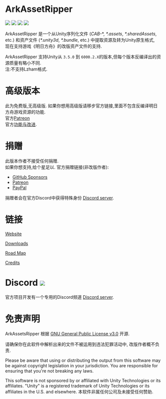 # ArkAssetRipper

[![](https://img.shields.io/github/downloads/AssetRipper/AssetRipper/total.svg)](https://github.com/AssetRipper/AssetRipper/releases)
[![](https://img.shields.io/github/downloads/AssetRipper/AssetRipper/latest/total.svg)](https://github.com/AssetRipper/AssetRipper/releases/latest)
[![](https://img.shields.io/github/v/release/AssetRipper/AssetRipper)](https://github.com/AssetRipper/AssetRipper/releases/latest)
[![](https://weblate.samboy.dev/widgets/assetripper/-/gui/svg-badge.svg)](http://weblate.samboy.dev/engage/assetripper/)

ArkAssetRipper 是一个从Unity序列化文件 (*CAB-*\*, *\*.assets*, *\*.sharedAssets*, etc.) 和资产文件 (*\*.unity3d*, *\*.bundle*, etc.) 中提取资源及转为Unity原生格式,   
现在支持游戏《明日方舟》的改版资产文件的支持.

ArkAssetRipper 支持Unity从 `3.5.0` 到 `6000.2.X`的版本,但每个版本反编译出的资源质量有略小不同.   
注:不支持Lzham格式.



# 高级版本
此为免费版,无高级版. 如果你想用高级版请移步官方链接,里面不包含反编译明日方舟游戏资源的功能.   
官方[Patreon](https://www.patreon.com/ds5678)   
官方[功能与改进](https://assetripper.github.io/AssetRipper/articles/PremiumFeatures.html).   

# 捐赠
此版本作者不接受任何捐赠.   
如果你想支持,给个星足以.
官方捐赠链接(非改版作者):
- [GitHub Sponsors](https://github.com/sponsors/ds5678)
- [Patreon](https://www.patreon.com/ds5678)
- [PayPal](https://paypal.me/ds5678)

捐赠者会在官方Discord中获得特殊身份 [Discord server](https://discord.gg/XqXa53W2Yh).

# 链接

[Website](https://assetripper.github.io/AssetRipper/)

[Downloads](https://assetripper.github.io/AssetRipper/articles/Downloads.html)

[Road Map](https://assetripper.github.io/AssetRipper/articles/RoadMap.html)

[Credits](https://assetripper.github.io/AssetRipper/articles/Credits.html)

# Discord [![](https://img.shields.io/discord/867514400701153281?color=blue&label=AssetRipper)](https://discord.gg/XqXa53W2Yh)

官方项目开发有一个专用的Discord频道 [Discord server](https://discord.gg/XqXa53W2Yh).

# 免责声明

ArkAssetsRipper 根据 [GNU General Public License v3.0](LICENSE.md) 开源.

请确保你在此软件中解析出来的文件不被运用到违法犯罪活动中, 改版作者概不负责.   

Please be aware that using or distributing the output from this software may be against copyright legislation in your jurisdiction. You are responsible for ensuring that you're not breaking any laws.

This software is not sponsored by or affiliated with Unity Technologies or its affiliates. "Unity" is a registered trademark of Unity Technologies or its affiliates in the U.S. and elsewhere.
本软件非属任何公司及未接受任何赞助.
